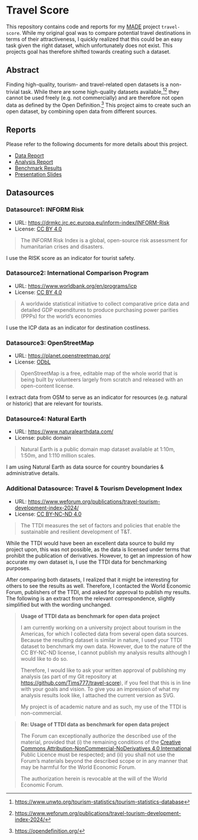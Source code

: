 # Travel Score

This repository contains code and reports for my
[MADE](https://oss.cs.fau.de/teaching/specific/made/) project `travel-score`.
While my original goal was to compare potential travel destinations in terms of
their attractiveness, I quickly realized that this could be an easy task given
the right dataset, which unfortunately does not exist. This projects goal has
therefore shifted towards creating such a dataset.

## Abstract

Finding high-quality, tourism- and travel-related open datasets is a non-trivial
task. While there are some high-quality datasets available,[^unwto][^ttdi] they
cannot be used freely (e.g. not commercially) and are therefore not open data as
defined by the Open Definition.[^opendefinition] This project aims to create
such an open dataset, by combining open data from different sources.

[^unwto]: https://www.unwto.org/tourism-statistics/tourism-statistics-database

[^ttdi]: https://www.weforum.org/publications/travel-tourism-development-index-2024/

[^opendefinition]: https://opendefinition.org/

## Reports

Please refer to the following documents for more details about this project.

- [Data Report](./project/data-report.pdf)
- [Analysis Report](./project/analysis-report.pdf)
- [Benchmark Results](./project/benchmark-results.pdf)
- [Presentation Slides](./project/slides.pdf)

## Datasources

### Datasource1: INFORM Risk

- URL: https://drmkc.jrc.ec.europa.eu/inform-index/INFORM-Risk
- License: [CC BY 4.0](https://creativecommons.org/licenses/by/4.0/)

> The INFORM Risk Index is a global, open-source risk assessment for
> humanitarian crises and disasters.

I use the RISK score as an indicator for tourist safety.

### Datasource2: International Comparison Program

- URL: https://www.worldbank.org/en/programs/icp
- License: [CC BY 4.0](https://creativecommons.org/licenses/by/4.0/)

> A worldwide statistical initiative to collect comparative price data and
> detailed GDP expenditures to produce purchasing power parities (PPPs) for the
> world’s economies

I use the ICP data as an indicator for destination costliness.

### Datasource3: OpenStreetMap

- URL: https://planet.openstreetmap.org/
- License: [ODbL](https://opendatacommons.org/licenses/odbl/1.0/)

> OpenStreetMap is a free, editable map of the whole world that is being built
> by volunteers largely from scratch and released with an open-content license.

I extract data from OSM to serve as an indicator for resources (e.g. natural or
historic) that are relevant for tourists.

### Datasource4: Natural Earth

- URL: https://www.naturalearthdata.com/
- License: public domain

> Natural Earth is a public domain map dataset available at 1:10m, 1:50m, and
> 1:110 million scales.

I am using Natural Earth as data source for country boundaries & administrative
details.

### Additional Datasource: Travel & Tourism Development Index

- URL:
  https://www.weforum.org/publications/travel-tourism-development-index-2024/
- License: [CC BY-NC-ND 4.0](https://creativecommons.org/licenses/by-nc-nd/4.0/)

> The TTDI measures the set of factors and policies that enable the sustainable
> and resilient development of T&T.

While the TTDI would have been an excellent data source to build my project
upon, this was not possible, as the data is licensed under terms that prohibit
the publication of derivatives. However, to get an impression of how accurate my
own dataset is, I use the TTDI data for benchmarking purposes.

After comparing both datasets, I realized that it might be interesting for
others to see the results as well. Therefore, I contacted the World Economic
Forum, publishers of the TTDI, and asked for approval to publish my results. The
following is an extract from the relevant correspondence, slightly simplified
but with the wording unchanged.

> **Usage of TTDI data as benchmark for open data project**
>
> I am currently working on a university project about tourism in the Americas,
> for which I collected data from several open data sources. Because the
> resulting dataset is similar in nature, I used your TTDI dataset to benchmark
> my own data. However, due to the nature of the CC BY-NC-ND license, I cannot
> publish my analysis results although I would like to do so.
>
> Therefore, I would like to ask your written approval of publishing my analysis
> (as part of my Git repository at https://github.com/Tims777/travel-score), if
> you feel that this is in line with your goals and vision. To give you an
> impression of what my analysis results look like, I attached the current
> version as SVG.
>
> My project is of academic nature and as such, my use of the TTDI is
> non-commercial.

> **Re: Usage of TTDI data as benchmark for open data project**
>
> The Forum can exceptionally authorize the described use of the material,
> provided that (i) the remaining conditions of the
> [Creative Commons
Attribution-NonCommercial-NoDerivatives 4.0 International](https://creativecommons.org/licenses/by-nc-nd/4.0/deed.en)
> Public Licence must be respected; and (ii) you shall not use the Forum’s
> materials beyond the described scope or in any manner that may be harmful for
> the World Economic Forum.
>
> The authorization herein is revocable at the will of the World Economic Forum.
